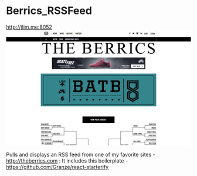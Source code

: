 # Berrics_RSSFeed
http://jlim.me:8052
![](https://github.com/jeongl/Berrics_RSSFeed/blob/master/assets/pics/berrics.png)

Pulls and displays an RSS feed from one of my favorite sites - http://theberrics.com : It includes this boilerplate - https://github.com/Granze/react-starterify
